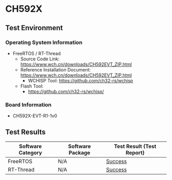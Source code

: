 
# CH592X

## Test Environment

### Operating System Information

- FreeRTOS / RT-Thread
    - Source Code Link: https://www.wch.cn/downloads/CH592EVT_ZIP.html
    - Reference Installation Document: https://www.wch.cn/downloads/CH592EVT_ZIP.html
        - WCHISP Tool: https://github.com/ch32-rs/wchisp
    - Flash Tool:
        - https://github.com/ch32-rs/wchisp/

### Board Information

- CH592X-EVT-R1-1v0

## Test Results

| Software Category | Software Package | Test Result (Test Report) |
|--------------|-------------|------------------|
| FreeRTOS     | N/A         | [Success][FreeRTOS]   |
| RT-Thread    | N/A         | [Success][RTThread]  |

[FreeRTOS]: ./FreeRTOS/README.md
[RTThread]: ./RT-Thread/README.md
